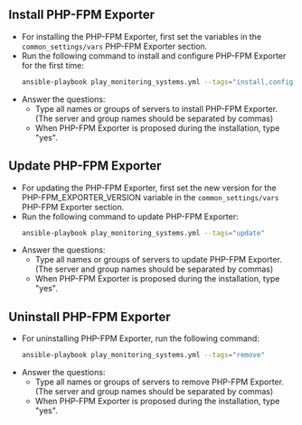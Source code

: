 ## Install  PHP-FPM Exporter
- For installing the PHP-FPM Exporter, first set the variables in the `common_settings/vars` PHP-FPM Exporter section.
- Run the following command to install and configure PHP-FPM Exporter for the first time:
  ```sh
  ansible-playbook play_monitoring_systems.yml --tags="install,configure"
  ```
- Answer the questions:
  - Type all names or groups of servers to install PHP-FPM Exporter. (The server and group names should be separated by commas)
  - When PHP-FPM Exporter is proposed during the installation, type "yes".
## Update PHP-FPM Exporter
- For updating the PHP-FPM Exporter, first set the new version for the PHP-FPM_EXPORTER_VERSION variable in the `common_settings/vars` PHP-FPM Exporter section.
- Run the following command to update PHP-FPM Exporter:
  ```sh
  ansible-playbook play_monitoring_systems.yml --tags="update"
  ```
- Answer the questions:
  - Type all names or groups of servers to update PHP-FPM Exporter. (The server and group names should be separated by commas)
  - When PHP-FPM Exporter is proposed during the installation, type "yes".
## Uninstall PHP-FPM Exporter
- For uninstalling PHP-FPM Exporter, run the following command:
  ```sh
  ansible-playbook play_monitoring_systems.yml --tags="remove"
  ```
- Answer the questions:
  - Type all names or groups of servers to remove PHP-FPM Exporter. (The server and group names should be separated by commas)
  - When PHP-FPM Exporter is proposed during the installation, type "yes".